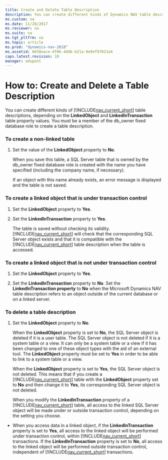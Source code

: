 ```yaml
---
title: Create and Delete Table Description
description: You can create different kinds of Dynamics NAV table descriptions, depending on the LinkedObject and LinkedTrasaction table property values.
ms.custom: na
ms.date: 11/28/2017
ms.reviewer: na
ms.suite: na
ms.tgt_pltfrm: na
ms.topic: article
ms.prod: "dynamics-nav-2018"
ms.assetid: 6658eace-4f06-4ddb-b21a-9e9ef97021e4
caps.latest.revision: 10
manager: edupont
---
```

# How to: Create and Delete a Table Description
You can create different kinds of [!INCLUDE[nav_current_short](includes/nav_current_short_md.md)] table descriptions, depending on the **LinkedObject** and **LinkedInTransaction** table property values. You must be a member of the db\_owner fixed database role to create a table description.  
  
### To create a non-linked table  
  
1.  Set the value of the **LinkedObject** property to **No**.  
  
     When you save this table, a SQL Server table that is owned by the db\_owner fixed database role is created with the name you have specified \(including the company name, if necessary\).  
  
     If an object with this name already exists, an error message is displayed and the table is not saved.  
  
### To create a linked object that is under transaction control  
  
1.  Set the **LinkedObject** property to **Yes**.  
  
2.  Set the **LinkedInTransaction** property to **Yes**.  
  
     The table is saved without checking its validity. [!INCLUDE[nav_current_short](includes/nav_current_short_md.md)] will check that the corresponding SQL Server object exists and that it is compatible with the [!INCLUDE[nav_current_short](includes/nav_current_short_md.md)] table description when the table is accessed.  
  
### To create a linked object that is not under transaction control  
  
1.  Set the **LinkedObject** property to **Yes**.  
  
2.  Set the **LinkedInTransaction** property to **No**. Set the **LinkedInTransaction property** to **No** when the Microsoft Dynamics NAV table description refers to an object outside of the current database or on a linked server.  
  
### To delete a table description  
  
1. Set the **LinkedObject** property to **No**.  
  
   When the **LinkedObject** property is set to **No**, the SQL Server object is deleted if it is a user table. The SQL Server object is not deleted if it is a system table or a view. It can only be a system table or a view if it has been changed to one of these object types with the aid of an external tool. The **LinkedObject** property must be set to **Yes** in order to be able to link to a system table or a view.  
  
   When the **LinkedObject** property is set to **Yes**, the SQL Server object is not deleted. This means that if you create a [!INCLUDE[nav_current_short](includes/nav_current_short_md.md)] table with the **LinkedObject** property set to **No** and then change it to **Yes**, its corresponding SQL Server object is not deleted.  
  
   When you modify the **LinkedInTransaction** property of a [!INCLUDE[nav_current_short](includes/nav_current_short_md.md)] table, all access to the linked SQL Server object will be made under or outside transaction control, depending on the setting you choose.  
  
-   When you access data in a linked object, if the **LinkedInTransaction** property is set to **Yes**, all access to the linked object will be performed under transaction control, within [!INCLUDE[nav_current_short](includes/nav_current_short_md.md)] transactions. If the **LinkedInTransaction** property is set to **No**, all access to the linked object will be performed outside transaction control, independent of [!INCLUDE[nav_current_short](includes/nav_current_short_md.md)] transactions.